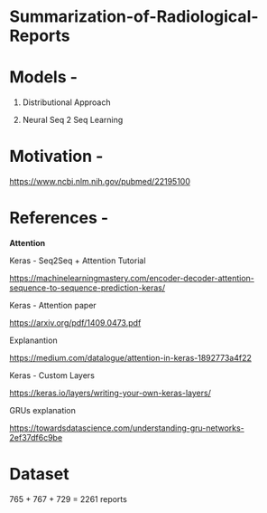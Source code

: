 # Summarization-of-Radiological-Reports

# Models -

1. Distributional Approach

2. Neural Seq 2 Seq Learning

# Motivation -

https://www.ncbi.nlm.nih.gov/pubmed/22195100


# References -

**Attention**

Keras - Seq2Seq + Attention Tutorial

https://machinelearningmastery.com/encoder-decoder-attention-sequence-to-sequence-prediction-keras/

Keras - Attention paper

https://arxiv.org/pdf/1409.0473.pdf

Explanantion

https://medium.com/datalogue/attention-in-keras-1892773a4f22

Keras - Custom Layers

https://keras.io/layers/writing-your-own-keras-layers/

GRUs explanation

https://towardsdatascience.com/understanding-gru-networks-2ef37df6c9be

# Dataset

765 + 767 + 729 = 2261 reports
